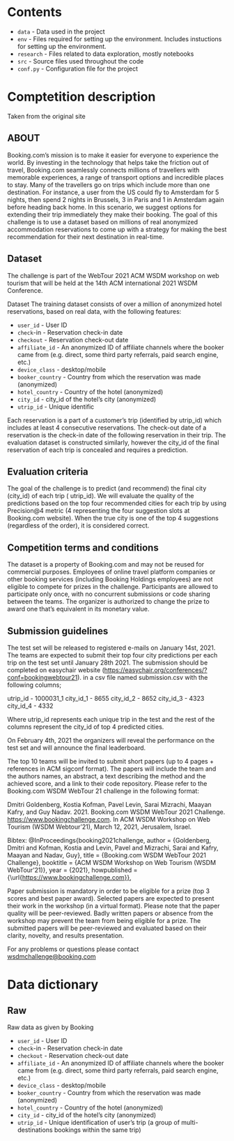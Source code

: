 # Contents

 - `data` - Data used in the project
 - `env` - Files required for setting up the environment. Includes instuctions for setting up the environment.
 - `research` - Files related to data exploration, mostly notebooks
 - `src` - Source files used throughout the code
 - `conf.py` - Configuration file for the project

# Comptetition description

Taken from the original site

## ABOUT

Booking.com’s mission is to make it easier for everyone to experience the world. By investing in the technology that
helps take the friction out of travel, Booking.com seamlessly connects millions of travellers with memorable
experiences, a range of transport options and incredible places to stay. 
Many of the travellers go on trips which
include more than one destination. For instance, a user from the US could fly to Amsterdam for 5 nights, then spend 2
nights in Brussels, 3 in Paris and 1 in Amsterdam again before heading back home. In this scenario, we suggest options
for extending their trip immediately they make their booking.
The goal of this challenge is to use a dataset based on millions of real anonymized accommodation reservations to come
up with a strategy for making the best recommendation for their next destination in real-time.

## Dataset

The challenge is part of the WebTour 2021 ACM WSDM workshop on web tourism that will be held at the 14th ACM
international 2021 WSDM Conference.

Dataset The training dataset consists of over a million of anonymized hotel reservations, based on real data, with the
following features:

- `user_id` - User ID
- `check`-in - Reservation check-in date
- `checkout` - Reservation check-out date
- `affiliate_id` - An anonymized ID of affiliate channels where the booker came from (e.g. direct, some third party
  referrals, paid search engine, etc.)
- `device_class` - desktop/mobile
- `booker_country` - Country from which the reservation was made (anonymized)
- `hotel_country` - Country of the hotel (anonymized)
- `city_id` - city_id of the hotel’s city (anonymized)
- `utrip_id` - Unique identific


Each reservation is a part of a customer’s trip (identified by utrip_id) which includes at least 4 consecutive
reservations. The check-out date of a reservation is the check-in date of the following reservation in their trip.
The evaluation dataset is constructed similarly, however the city_id of the final reservation of each trip is concealed
and requires a prediction.

## Evaluation criteria 

The goal of the challenge is to predict (and recommend) the final city (city_id) of each trip (
utrip_id). We will evaluate the quality of the predictions based on the top four recommended cities for each trip by
using Precision@4 metric (4 representing the four suggestion slots at Booking.com website). When the true city is one of
the top 4 suggestions (regardless of the order), it is considered correct.

## Competition terms and conditions 

The dataset is a property of Booking.com and may not be reused for commercial purposes.
Employees of online travel platform companies or other booking services (including Booking Holdings employees) are not
eligible to compete for prizes in the challenge.
Participants are allowed to participate only once, with no concurrent submissions or code sharing between the teams.
The organizer is authorized to change the prize to award one that’s equivalent in its monetary value.

## Submission guidelines 

The test set will be released to registered e-mails on January 14st, 2021. The teams are expected
to submit their top four city predictions per each trip on the test set until January 28th 2021. The submission should
be completed on easychair website  (https://easychair.org/conferences/?conf=bookingwebtour21). in a csv file named
submission.csv with the following columns;

utrip_id - 1000031_1
city_id_1 - 8655
city_id_2 - 8652
city_id_3 - 4323
city_id_4 - 4332

Where utrip_id represents each unique trip in the test and the rest of the columns represent the city_id of top 4
predicted cities.

On February 4th, 2021 the organizers will reveal the performance on the test set and will announce the final
leaderboard.

The top 10 teams will be invited to submit short papers (up to 4 pages + references in ACM sigconf format). The papers
will include the team and the authors names, an abstract, a text describing the method and the achieved score, and a
link to their code repository. Please refer to the Booking.com WSDM WebTour 21 challenge in the following format:

Dmitri Goldenberg, Kostia Kofman, Pavel Levin, Sarai Mizrachi, Maayan Kafry, and Guy Nadav. 2021. Booking.com WSDM
WebTour 2021 Challenge. https://www.bookingchallenge.com. In ACM WSDM Workshop on Web Tourism (WSDM Webtour’21), March
12, 2021, Jerusalem, Israel.

Bibtex:
@InProceedings{booking2021challenge,
author = {Goldenberg, Dmitri and Kofman, Kostia and Levin, Pavel and Mizrachi, Sarai and Kafry, Maayan and Nadav, Guy},
title = {Booking.com WSDM WebTour 2021 Challenge},
booktitle = {ACM WSDM Workshop on Web Tourism (WSDM WebTour’21)},
year = {2021},
howpublished = {\url{https://www.bookingchallenge.com}},


Paper submission is mandatory in order to be eligible for a prize (top 3 scores and best paper award). Selected papers
are expected to present their work in the workshop (in a virtual format). Please note that the paper quality will be
peer-reviewed. Badly written papers or absence from the workshop may prevent the team from being eligible for a prize.
The submitted papers will be peer-reviewed and evaluated based on their clarity, novelty, and results presentation.

For any problems or questions please contact wsdmchallenge@booking.com

# Data dictionary

## Raw

Raw data as given by Booking

 - `user_id` - User ID
 - `check`-in - Reservation check-in date
 - `checkout` - Reservation check-out date
 - `affiliate_id` - An anonymized ID of affiliate channels where the booker came from (e.g. direct, some third party
    referrals, paid search engine, etc.)
 - `device_class` - desktop/mobile
 - `booker_country` - Country from which the reservation was made (anonymized)
 - `hotel_country` - Country of the hotel (anonymized)
 - `city_id` - city_id of the hotel’s city (anonymized)
 - `utrip_id` - Unique identification of user’s trip (a group of multi-destinations bookings within the same trip)